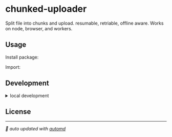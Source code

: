 # chunked-uploader


<!-- automd:badges color=yellow packagephobia -->

<!-- /automd -->

Split file into chunks and upload. resumable, retriable, offline aware. Works on node, browser, and workers.

## Usage

Install package:

<!-- automd:pm-install -->
<!-- /automd -->

Import:

<!-- automd:jsimport cjs cdn src -->

<!-- /automd -->



## Development

<details>

<summary>local development</summary>

- Clone this repository
- Install latest LTS version of [Node.js](https://nodejs.org/en/)
- Enable [Corepack](https://github.com/nodejs/corepack) using `corepack enable`
- Install dependencies using `pnpm install`
- Run interactive tests using `pnpm dev`

</details>

## License

<!-- automd:contributors license=MIT -->

<!-- /automd -->

<!-- automd:with-automd -->

---

_🤖 auto updated with [automd](https://automd.unjs.io)_

<!-- /automd -->